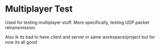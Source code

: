 # Multiplayer Test
Used for testing multiplayer stuff. More specifically, testing UDP packet retransmission.

Also ik its bad to have client and server in same workspace/project but for now its all good